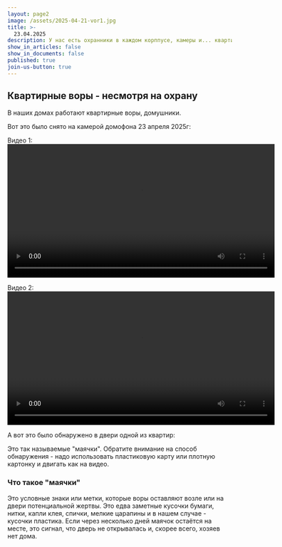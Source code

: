 ```yaml
---
layout: page2
image: /assets/2025-04-21-vor1.jpg
title: >-
  23.04.2025 
description: У нас есть охранники в каждом корппусе, камеры и... квартирные воры
show_in_articles: false
show_in_documents: false
published: true
join-us-button: true
---
```


## Квартирные воры - несмотря на охрану

В наших домах работают квартирные воры, домушники.

Вот это было снято на камерой домофона 23 апреля 2025г:

Видео 1:
<video width="600" controls>
  <source width="100%" src="/assets/2025-04-21-vor1.mp4" type="video/mp4">
  Your browser does not support the video tag.
</video>

Видео 2:
<video width="600" controls>
  <source width="100%" src="/assets/2025-04-21-vor2.mp4" type="video/mp4">
  Your browser does not support the video tag.
</video>

А вот это было обнаружено в двери одной из квартир:

Это так называемые "маячки". 
Обратите внимание на способ обнаружения - надо использовать пластиковую карту
или плотную картонку и двигать как на видео.


### Что такое "маячки" 
Это условные знаки или метки, которые воры оставляют возле или на двери потенциальной жертвы.
Это едва заметные кусочки бумаги, нитки, капли клея, спички, мелкие царапины и в нашем случае - кусочки пластика.
Если через несколько дней маячок остаётся на месте, это сигнал, что дверь не открывалась и, скорее всего, хозяев нет дома.
